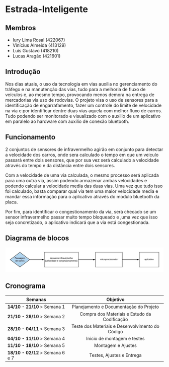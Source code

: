 # Estrada-Inteligente

## Membros
* Iury Lima Rosal (422067)
* Vinícius Almeida (413129)
* Luís Gustavo (418210) 
* Lucas Aragão (421601)

## Introdução
Nos dias atuais, o uso da tecnologia em vias auxilia no gerenciamento do tráfego e na manutenção das vias, tudo para a melhoria de fluxo de veículos e, ao mesmo tempo, provocando menos demora na entrega de mercadorias via uso de rodovias. O projeto visa o uso de sensores para a identificação de engarrafamento, fazer um controle do limite de velocidade na via e por identificar dentre duas vias aquela com melhor fluxo de carros. Tudo podendo ser monitorado e visualizado com o auxilio de um aplicativo em paralelo ao hardware com auxilio de conexão bluetooth.

## Funcionamento
2 conjuntos de sensores de infravermelho agirão em conjunto para detectar a velocidade dos carros, onde sera calculado o tempo em que um veiculo passará entre dois sensores, que por sua vez será calculado a velocidade através do tempo e da distância entre dois sensores.

Com a velocidade de uma via calculada, o mesmo processo será aplicada para uma outra via, assim podendo armazenar ambas velocidades e podendo calcular a velocidade media das duas vias. Uma vez que tudo isso foi calculado, basta comparar qual via tem uma maior velocidade media e mandar essa informação para o aplicativo através do modulo bluetooth da placa.

Por fim, para identificar o congestionamento da via, será checado se um sensor infravermelho passar muito tempo bloqueado e ,uma vez que isso seja concretizado, o aplicativo indicará que a via está congestionada.

## Diagrama de blocos
![alt text](https://github.com/viniciusAC/Estrada-Inteligente/blob/master/Doc/diagrama_de_blocos.jpeg)

## Cronograma
| Semanas                          | Objetivo                                            |
| -------------------------------- |:---------------------------------------------------:|
| **14/10 - 21/10** > Semana 1     | Planejamento e Documentação do Projeto              |
| **21/10 - 28/10** > Semana 2     | Compra dos Materiais e Estudo da Codificação        |
| **28/10 - 04/11** > Semana 3     | Teste dos Materiais e Desenvolvimento do Código     |
| **04/10 - 11/10** > Semana 4     | Inicio de montagem e testes                         |
| **11/10 - 18/10** > Semana 5     | Montagem e Ajustes                                  |
| **18/10 - 02/12** > Semana 6 e 7 | Testes, Ajustes e Entrega                           | 
